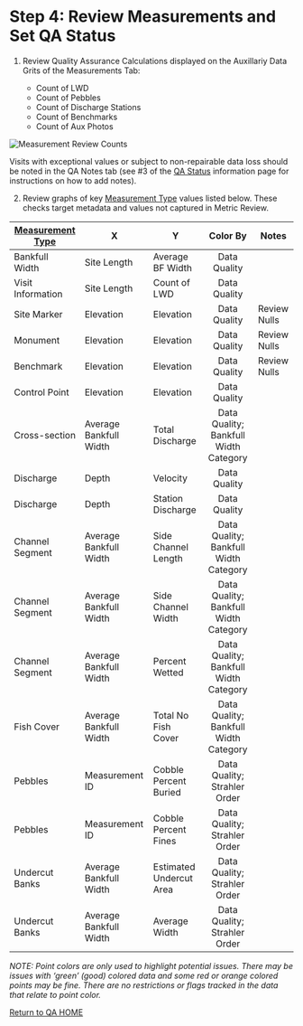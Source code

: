 # Step 4: Review Measurements and Set QA Status



1. Review Quality Assurance Calculations displayed on the Auxillariy Data Grits of the Measurements Tab:   

   - Count of LWD
   - Count of Pebbles
   - Count of Discharge Stations
   - Count of Benchmarks
   - Count of Aux Photos

 ![Measurement Review Counts](https://southforkresearch.github.io/CHaMP-Management/images/MeasurementReview_Counts.png)

   Visits with exceptional values or subject to non-repairable data loss should be noted in the QA Notes tab (see #3 of the [QA Status](QA_QAStatus.md) information page for instructions on how to add notes). 

2. Review graphs of key [Measurement Type](MeasurementTypes.md) values listed below.  These checks target metadata and values not captured in Metric Review.

| [Measurement Type](MeasurementTypes.md) | X                      | Y                       |                Color By                | Notes        |
| --------------------------------------- | ---------------------- | ----------------------- | :------------------------------------: | ------------ |
| Bankfull Width                          | Site Length            | Average BF Width        |              Data Quality              |              |
| Visit Information                       | Site Length            | Count of LWD            |              Data Quality              |              |
| Site Marker                             | Elevation              | Elevation               |              Data Quality              | Review Nulls |
| Monument                                | Elevation              | Elevation               |              Data Quality              | Review Nulls |
| Benchmark                               | Elevation              | Elevation               |              Data Quality              | Review Nulls |
| Control Point                           | Elevation              | Elevation               |              Data Quality              |              |
| Cross-section                           | Average Bankfull Width | Total Discharge         | Data Quality;  Bankfull Width Category |              |
| Discharge                               | Depth                  | Velocity                |              Data Quality              |              |
| Discharge                               | Depth                  | Station Discharge       |              Data Quality              |              |
| Channel Segment                         | Average Bankfull Width | Side Channel Length     | Data Quality; Bankfull Width Category  |              |
| Channel Segment                         | Average Bankfull Width | Side Channel Width      | Data Quality; Bankfull Width Category  |              |
| Channel Segment                         | Average Bankfull Width | Percent Wetted          | Data Quality; Bankfull Width Category  |              |
| Fish Cover                              | Average Bankfull Width | Total No Fish Cover     | Data Quality; Bankfull Width Category  |              |
| Pebbles                                 | Measurement ID         | Cobble Percent Buried   |      Data Quality; Strahler Order      |              |
| Pebbles                                 | Measurement ID         | Cobble Percent Fines    |      Data Quality; Strahler Order      |              |
| Undercut Banks                          | Average Bankfull Width | Estimated Undercut Area |      Data Quality; Strahler Order      |              |
| Undercut Banks                          | Average Bankfull Width | Average Width           |      Data Quality; Strahler Order      |              |

*NOTE: Point colors are only used to highlight potential issues.  There may be issues with ‘green’ (good)*
*colored data and some red or orange colored points may be fine.  There are no restrictions or flags tracked in the data that relate to point color.*


[Return to QA HOME](QAMain.md)

